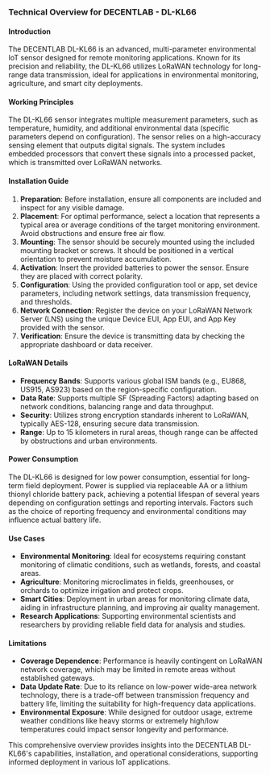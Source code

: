 ### Technical Overview for DECENTLAB - DL-KL66

#### Introduction
The DECENTLAB DL-KL66 is an advanced, multi-parameter environmental IoT sensor designed for remote monitoring applications. Known for its precision and reliability, the DL-KL66 utilizes LoRaWAN technology for long-range data transmission, ideal for applications in environmental monitoring, agriculture, and smart city deployments.

#### Working Principles
The DL-KL66 sensor integrates multiple measurement parameters, such as temperature, humidity, and additional environmental data (specific parameters depend on configuration). The sensor relies on a high-accuracy sensing element that outputs digital signals. The system includes embedded processors that convert these signals into a processed packet, which is transmitted over LoRaWAN networks.

#### Installation Guide
1. **Preparation**: Before installation, ensure all components are included and inspect for any visible damage.
2. **Placement**: For optimal performance, select a location that represents a typical area or average conditions of the target monitoring environment. Avoid obstructions and ensure free air flow.
3. **Mounting**: The sensor should be securely mounted using the included mounting bracket or screws. It should be positioned in a vertical orientation to prevent moisture accumulation.
4. **Activation**: Insert the provided batteries to power the sensor. Ensure they are placed with correct polarity.
5. **Configuration**: Using the provided configuration tool or app, set device parameters, including network settings, data transmission frequency, and thresholds.
6. **Network Connection**: Register the device on your LoRaWAN Network Server (LNS) using the unique Device EUI, App EUI, and App Key provided with the sensor.
7. **Verification**: Ensure the device is transmitting data by checking the appropriate dashboard or data receiver.

#### LoRaWAN Details
- **Frequency Bands**: Supports various global ISM bands (e.g., EU868, US915, AS923) based on the region-specific configuration.
- **Data Rate**: Supports multiple SF (Spreading Factors) adapting based on network conditions, balancing range and data throughput.
- **Security**: Utilizes strong encryption standards inherent to LoRaWAN, typically AES-128, ensuring secure data transmission.
- **Range**: Up to 15 kilometers in rural areas, though range can be affected by obstructions and urban environments.

#### Power Consumption
The DL-KL66 is designed for low power consumption, essential for long-term field deployment. Power is supplied via replaceable AA or a lithium thionyl chloride battery pack, achieving a potential lifespan of several years depending on configuration settings and reporting intervals. Factors such as the choice of reporting frequency and environmental conditions may influence actual battery life.

#### Use Cases
- **Environmental Monitoring**: Ideal for ecosystems requiring constant monitoring of climatic conditions, such as wetlands, forests, and coastal areas.
- **Agriculture**: Monitoring microclimates in fields, greenhouses, or orchards to optimize irrigation and protect crops.
- **Smart Cities**: Deployment in urban areas for monitoring climate data, aiding in infrastructure planning, and improving air quality management.
- **Research Applications**: Supporting environmental scientists and researchers by providing reliable field data for analysis and studies.

#### Limitations
- **Coverage Dependence**: Performance is heavily contingent on LoRaWAN network coverage, which may be limited in remote areas without established gateways.
- **Data Update Rate**: Due to its reliance on low-power wide-area network technology, there is a trade-off between transmission frequency and battery life, limiting the suitability for high-frequency data applications.
- **Environmental Exposure**: While designed for outdoor usage, extreme weather conditions like heavy storms or extremely high/low temperatures could impact sensor longevity and performance.

This comprehensive overview provides insights into the DECENTLAB DL-KL66's capabilities, installation, and operational considerations, supporting informed deployment in various IoT applications.
